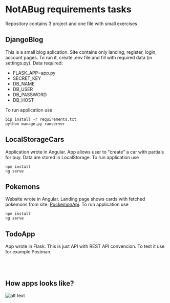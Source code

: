 # NotABug requirements tasks

Repository contains 3 project and one file with small exercises

## DjangoBlog

This is a small blog aplication. Site contains only landing, register, login, account pages. To run it, create .env file and fill with required data (in settings.py). Data required: 
* FLASK_APP=app.py
* SECRET_KEY
* DB_NAME
* DB_USER
* DB_PASSWORD
* DB_HOST

To run application use 
```
pip install -r requirements.txt
python manage.py runserver
```

## LocalStorageCars

Application wrote in Angular. App allows user to "create" a car with partials for buy. Data are stored in LocalStorage. To run application use 
```
npm install
ng serve
```

## Pokemons

Website wrote in Angular. Landing page shows cards with fetched pokemons from site: [PockemonApi](https://pokeapi.co). To run application use 
```
npm install
ng serve
```

## TodoApp

App wrote in Flask. This is just API with REST API convencion. To test it use for example Postman.

<br/>
<br/>

## How apps looks like?


![alt text](https://github.com/LukaszRemkowicz/NotBug-Recruitment-Tasks\pokemonApp.jpg)
